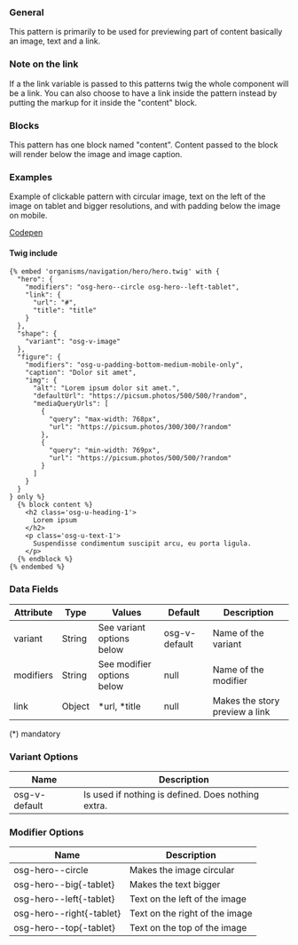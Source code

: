 ### General

This pattern is primarily to be used for previewing part of content basically an image, text and a link.

### Note on the link

If a the link variable is passed to this patterns twig the whole component will be a link. You can also choose to have a link inside the pattern instead by putting the markup for it inside the "content" block.

### Blocks

This pattern has one block named "content". Content passed to the block will render below the image and image caption.

### Examples

Example of clickable pattern with circular image, text on the left of the image on tablet and bigger resolutions, and with padding below the image on mobile.

[Codepen](https://codepen.io/oslokommune/pen/Gejwvv)

#### Twig include

```twig
{% embed 'organisms/navigation/hero/hero.twig' with {
  "hero": {
    "modifiers": "osg-hero--circle osg-hero--left-tablet",
    "link": {
      "url": "#",
      "title": "title"
    }
  },
  "shape": {
    "variant": "osg-v-image"
  },
  "figure": {
    "modifiers": "osg-u-padding-bottom-medium-mobile-only",
    "caption": "Dolor sit amet",
    "img": {
      "alt": "Lorem ipsum dolor sit amet.",
      "defaultUrl": "https://picsum.photos/500/500/?random",
      "mediaQueryUrls": [
        {
          "query": "max-width: 768px",
          "url": "https://picsum.photos/300/300/?random"
        },
        {
          "query": "min-width: 769px",
          "url": "https://picsum.photos/500/500/?random"
        }
      ]
    }
  }
} only %}
  {% block content %}
    <h2 class='osg-u-heading-1'>
      Lorem ipsum
    </h2>
    <p class='osg-u-text-1'>
      Suspendisse condimentum suscipit arcu, eu porta ligula.
    </p>
  {% endblock %}
{% endembed %}
```

### Data Fields

| Attribute | Type   | Values                     | Default       | Description                    |
| --------- | ------ | -------------------------- | ------------- | ------------------------------ |
| variant   | String | See variant options below  | osg-v-default | Name of the variant            |
| modifiers | String | See modifier options below | null          | Name of the modifier           |
| link      | Object | *url, *title               | null          | Makes the story preview a link |

(\*) mandatory

### Variant Options

| Name          | Description                                        |
| ------------- | -------------------------------------------------- |
| osg-v-default | Is used if nothing is defined. Does nothing extra. |

### Modifier Options

| Name                     | Description                    |
| ------------------------ | ------------------------------ |
| osg-hero--circle         | Makes the image circular       |
| osg-hero--big{-tablet}   | Makes the text bigger          |
| osg-hero--left{-tablet}  | Text on the left of the image  |
| osg-hero--right{-tablet} | Text on the right of the image |
| osg-hero--top{-tablet}   | Text on the top of the image   |

